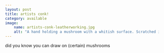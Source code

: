 ```yaml
---
layout: post
title: artists conk!
category: available
image: 
    name: artists-conk-leatherworking.jpg
    alt: "A hand holding a mushroom with a whitish surface. Scratched into the surface and showing up as brown lines is an illustration of many leatherworking tools."
---
```


did you know you can draw on (certain) mushrooms